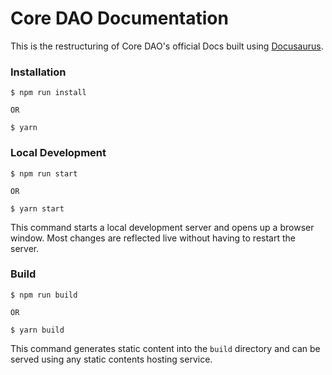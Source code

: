 # Core DAO Documentation 

This is the restructuring of Core DAO's official Docs built using [Docusaurus](https://docusaurus.io/).

### Installation

```
$ npm run install 

OR 

$ yarn
```

### Local Development

```
$ npm run start 

OR 

$ yarn start
```

This command starts a local development server and opens up a browser window. Most changes are reflected live without having to restart the server.

### Build

```
$ npm run build 

OR 

$ yarn build
```

This command generates static content into the `build` directory and can be served using any static contents hosting service.

